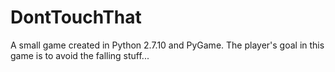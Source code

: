 # DontTouchThat
A small game created in Python 2.7.10 and PyGame. The player's goal in this game is to avoid the falling stuff...
